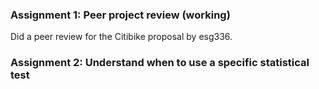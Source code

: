 ### Assignment 1: Peer project review (working)
Did a peer review for the Citibike proposal by esg336.

### Assignment 2: Understand when to use a specific statistical test
